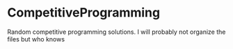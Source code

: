 # CompetitiveProgramming
Random competitive programming solutions. I will probably not organize the files but who knows
